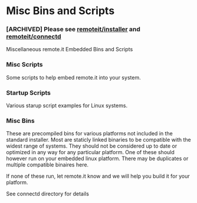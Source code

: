 # Misc Bins and Scripts

### [ARCHIVED] Please see [remoteit/installer](https://github.com/remoteit/installer) and [remoteit/connectd](https://github.com/remoteit/connectd)

Miscellaneous remote.it Embedded Bins and Scripts

### Misc Scripts
Some scripts to help embed remote.it into your system.

### Startup Scripts
Various starup script examples for Linux systems.


### Misc Bins
These are precompiled bins for various platforms not included in the standard installer.  Most are staticly linked binaries to be compatible with the widest range of systems.  They should not be considered up to date or optimized in any way for any particular platform.  One of these should however run on your embedded linux platform.  There may be duplicates or multiple compatible binaires here.

If none of these run, let remote.it know and we will help you build it for your platform.

See connectd directory for details






